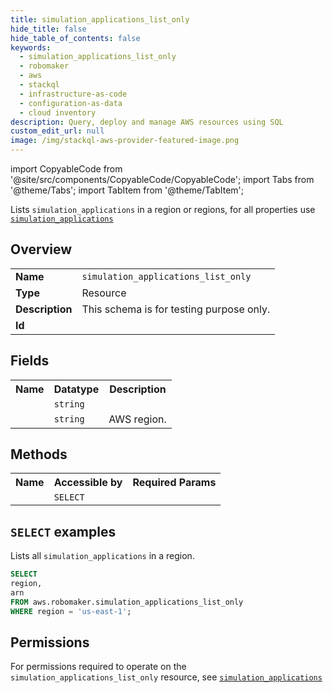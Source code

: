 ```yaml
---
title: simulation_applications_list_only
hide_title: false
hide_table_of_contents: false
keywords:
  - simulation_applications_list_only
  - robomaker
  - aws
  - stackql
  - infrastructure-as-code
  - configuration-as-data
  - cloud inventory
description: Query, deploy and manage AWS resources using SQL
custom_edit_url: null
image: /img/stackql-aws-provider-featured-image.png
---
```


import CopyableCode from '@site/src/components/CopyableCode/CopyableCode';
import Tabs from '@theme/Tabs';
import TabItem from '@theme/TabItem';

Lists <code>simulation_applications</code> in a region or regions, for all properties use <a href="/services/serviceName/simulation_applications/"><code>simulation_applications</code></a>

## Overview
<table>
<tbody>
<tr><td><b>Name</b></td><td><code>simulation_applications_list_only</code></td></tr>
<tr><td><b>Type</b></td><td>Resource</td></tr>
<tr><td><b>Description</b></td><td>This schema is for testing purpose only.</td></tr>
<tr><td><b>Id</b></td><td><CopyableCode code="aws.robomaker.simulation_applications_list_only" /></td></tr>
</tbody>
</table>

## Fields
<table>
<tbody>
<tr><th>Name</th><th>Datatype</th><th>Description</th></tr><tr><td><CopyableCode code="arn" /></td><td><code>string</code></td><td></td></tr>
<tr><td><CopyableCode code="region" /></td><td><code>string</code></td><td>AWS region.</td></tr>
</tbody>
</table>

## Methods

<table>
<tbody>
  <tr>
    <th>Name</th>
    <th>Accessible by</th>
    <th>Required Params</th>
  </tr>
  <tr>
    <td><CopyableCode code="list_resources" /></td>
    <td><code>SELECT</code></td>
    <td><CopyableCode code="region" /></td>
  </tr>
</tbody>
</table>

## `SELECT` examples
Lists all <code>simulation_applications</code> in a region.
```sql
SELECT
region,
arn
FROM aws.robomaker.simulation_applications_list_only
WHERE region = 'us-east-1';
```


## Permissions

For permissions required to operate on the <code>simulation_applications_list_only</code> resource, see <a href="/services/robomaker/simulation_applications/#permissions"><code>simulation_applications</code></a>


